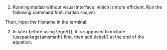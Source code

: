 1. Running matlab without visual interface, which is more efficient.
Run the following command first:
matlab -nojvm

Then, input the filename in the terminal.

2. In latex before using \eqref{}, it is supposed to include \usepackage{amsmath} first, then add \label{} at the end of the equation.

